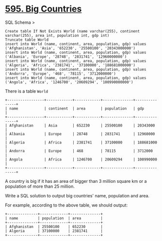 # [595. Big Countries](https://leetcode.com/problems/big-countries/)

SQL Schema >

    Create table If Not Exists World (name varchar(255), continent varchar(255), area int, population int, gdp int)
    Truncate table World
    insert into World (name, continent, area, population, gdp) values ('Afghanistan', 'Asia', '652230', '25500100', '20343000000')
    insert into World (name, continent, area, population, gdp) values ('Albania', 'Europe', '28748', '2831741', '12960000000')
    insert into World (name, continent, area, population, gdp) values ('Algeria', 'Africa', '2381741', '37100000', '188681000000')
    insert into World (name, continent, area, population, gdp) values ('Andorra', 'Europe', '468', '78115', '3712000000')
    insert into World (name, continent, area, population, gdp) values ('Angola', 'Africa', '1246700', '20609294', '100990000000')

There is a table `World`

    +-----------------+------------+------------+--------------+---------------+
    | name            | continent  | area       | population   | gdp           |
    +-----------------+------------+------------+--------------+---------------+
    | Afghanistan     | Asia       | 652230     | 25500100     | 20343000      |
    | Albania         | Europe     | 28748      | 2831741      | 12960000      |
    | Algeria         | Africa     | 2381741    | 37100000     | 188681000     |
    | Andorra         | Europe     | 468        | 78115        | 3712000       |
    | Angola          | Africa     | 1246700    | 20609294     | 100990000     |
    +-----------------+------------+------------+--------------+---------------+

A country is big if it has an area of bigger than 3 million square km or a population of more than 25 million.

Write a SQL solution to output big countries' name, population and area.

For example, according to the above table, we should output:

    +--------------+-------------+--------------+
    | name         | population  | area         |
    +--------------+-------------+--------------+
    | Afghanistan  | 25500100    | 652230       |
    | Algeria      | 37100000    | 2381741      |
    +--------------+-------------+--------------+
